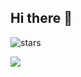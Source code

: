 ## Hi there 👋

<img src="https://img.shields.io/github/stars/codergautam?label=Stars" alt="stars">

![](https://komarev.com/ghpvc/?username=zojulian)

